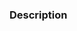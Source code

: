 ### Description

<!-- Describe the change/s made in your PR -->

<!-- Does your pull request solve an issue? Reference it like so: Closes [#1234]  -->
